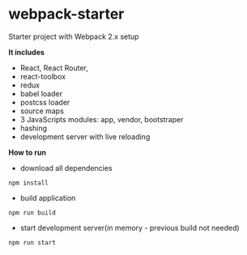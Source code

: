 # webpack-starter

Starter project with Webpack 2.x setup

**It includes**

- React, React Router, 
- react-toolbox
- redux
- babel loader
- postcss loader
- source maps
- 3 JavaScripts modules: app, vendor, bootstraper
- hashing
- development server with live reloading

**How to run**

- download all dependencies

`npm install`

- build application

`npm run build`

- start development server(in memory - previous build not needed)

`npm run start`